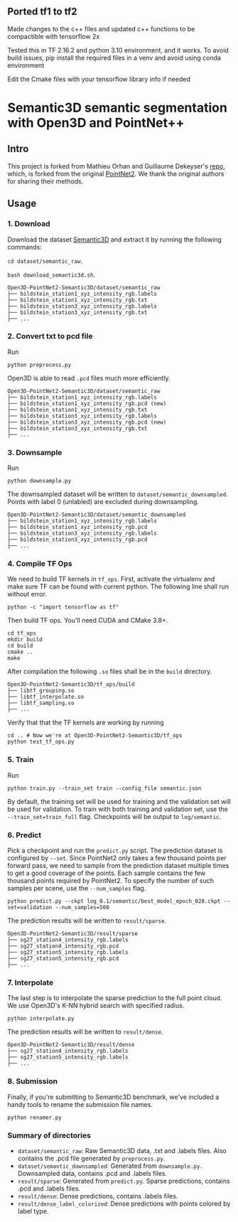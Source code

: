 ## Ported tf1 to tf2


Made changes to the c++ files and updated c++ functions to be compactible with tensorflow 2x

Tested this in TF 2.16.2 and python 3.10 environment, and it works. To avoid build issues, pip install the required files in a venv and avoid using conda environment

Edit the Cmake files with your tensorflow library info if needed

# Semantic3D semantic segmentation with Open3D and PointNet++ 

## Intro

This project is forked from Mathieu Orhan and Guillaume Dekeyser's
[repo](https://github.com/mathieuorhan/pointnet2_semantic), which, is forked
from the original [PointNet2](https://github.com/charlesq34/pointnet2). We thank the
original authors for sharing their methods.

## Usage

### 1. Download

Download the dataset [Semantic3D](http://www.semantic3d.net/view_dbase.php) and extract it by running the following commands: 

`cd dataset/semantic_raw`.

`bash download_semantic3d.sh`.

```shell
Open3D-PointNet2-Semantic3D/dataset/semantic_raw
├── bildstein_station1_xyz_intensity_rgb.labels
├── bildstein_station1_xyz_intensity_rgb.txt
├── bildstein_station3_xyz_intensity_rgb.labels
├── bildstein_station3_xyz_intensity_rgb.txt
├── ...
```

### 2. Convert txt to pcd file

Run

```shell
python preprocess.py
```

Open3D is able to read `.pcd` files much more efficiently.

```shell
Open3D-PointNet2-Semantic3D/dataset/semantic_raw
├── bildstein_station1_xyz_intensity_rgb.labels
├── bildstein_station1_xyz_intensity_rgb.pcd (new)
├── bildstein_station1_xyz_intensity_rgb.txt
├── bildstein_station3_xyz_intensity_rgb.labels
├── bildstein_station3_xyz_intensity_rgb.pcd (new)
├── bildstein_station3_xyz_intensity_rgb.txt
├── ...
```

### 3. Downsample

Run

```shell
python downsample.py
```

The downsampled dataset will be written to `dataset/semantic_downsampled`. Points with
label 0 (unlabled) are excluded during downsampling.

```shell
Open3D-PointNet2-Semantic3D/dataset/semantic_downsampled
├── bildstein_station1_xyz_intensity_rgb.labels
├── bildstein_station1_xyz_intensity_rgb.pcd
├── bildstein_station3_xyz_intensity_rgb.labels
├── bildstein_station3_xyz_intensity_rgb.pcd
├── ...
```

### 4. Compile TF Ops
We need to build TF kernels in `tf_ops`. First, activate the virtualenv and make
sure TF can be found with current python. The following line shall run without
error.

```shell
python -c "import tensorflow as tf"
```

Then build TF ops. You'll need CUDA and CMake 3.8+.

```shell
cd tf_ops
mkdir build
cd build
cmake ..
make
```

After compilation the following `.so` files shall be in the `build` directory.

```shell
Open3D-PointNet2-Semantic3D/tf_ops/build
├── libtf_grouping.so
├── libtf_interpolate.so
├── libtf_sampling.so
├── ...
```

Verify that that the TF kernels are working by running

```shell
cd .. # Now we're at Open3D-PointNet2-Semantic3D/tf_ops
python test_tf_ops.py
```

### 5. Train

Run

```shell
python train.py --train_set train --config_file semantic.json
```

By default, the training set will be used for training and the validation set
will be used for validation. To train with both training and validation set,
use the `--train_set=train_full` flag. Checkpoints will be output to
`log/semantic`.

### 6. Predict

Pick a checkpoint and run the `predict.py` script. The prediction dataset is
configured by `--set`. Since PointNet2 only takes a few thousand points per
forward pass, we need to sample from the prediction dataset multiple times to
get a good coverage of the points. Each sample contains the few thousand points
required by PointNet2. To specify the number of such samples per scene, use the
`--num_samples` flag.

```shell
python predict.py --ckpt log_0.1/semantic/best_model_epoch_028.ckpt --set=validation --num_samples=500
```

The prediction results will be written to `result/sparse`.

```
Open3D-PointNet2-Semantic3D/result/sparse
├── sg27_station4_intensity_rgb.labels
├── sg27_station4_intensity_rgb.pcd
├── sg27_station5_intensity_rgb.labels
├── sg27_station5_intensity_rgb.pcd
├── ...
```

### 7. Interpolate

The last step is to interpolate the sparse prediction to the full point cloud.
We use Open3D's K-NN hybrid search with specified radius.

```shell
python interpolate.py
```

The prediction results will be written to `result/dense`.

```shell
Open3D-PointNet2-Semantic3D/result/dense
├── sg27_station4_intensity_rgb.labels
├── sg27_station5_intensity_rgb.labels
├── ...
```

### 8. Submission

Finally, if you're submitting to Semantic3D benchmark, we've included a handy
tools to rename the submission file names.

```shell
python renamer.py
```

### Summary of directories

- `dataset/semantic_raw`: Raw Semantic3D data, .txt and .labels files. Also contains the
  .pcd file generated by `preprocess.py`.
- `dataset/semantic_downsampled`: Generated from `downsample.py`. Downsampled data,
   contains .pcd and .labels files.
- `result/sparse`: Generated from `predict.py`. Sparse predictions, contains .pcd and
   .labels files.
- `result/dense`: Dense predictions, contains .labels files.
- `result/dense_label_colorized`: Dense predictions with points colored by label type.
